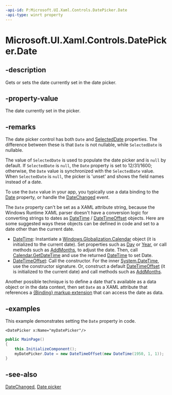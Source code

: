 ```yaml
---
-api-id: P:Microsoft.UI.Xaml.Controls.DatePicker.Date
-api-type: winrt property
---
```


<!-- Property syntax
public Windows.Foundation.DateTime Date { get;  set; }
-->

# Microsoft.UI.Xaml.Controls.DatePicker.Date

## -description
Gets or sets the date currently set in the date picker.

## -property-value
The date currently set in the picker.

## -remarks

The date picker control has both `Date` and [SelectedDate](/uwp/api/windows.ui.xaml.controls.datepicker.selecteddate) properties. The difference between these is that `Date` is not nullable, while `SelectedDate` is nullable.

The value of `SelectedDate` is used to populate the date picker and is `null` by default. If `SelectedDate` is `null`, the `Date` property is set to 12/31/1600; otherwise, the `Date` value is synchronized with the `SelectedDate` value. When `SelectedDate` is `null`, the picker is 'unset' and shows the field names instead of a date.

To use the `Date` value in your app, you typically use a data binding to the [Date](/uwp/api/windows.ui.xaml.controls.datepicker.date) property, or handle the [DateChanged](/uwp/api/windows.ui.xaml.controls.datepicker.datechanged) event.

The `Date` property can't be set as a XAML attribute string, because the Windows Runtime XAML parser doesn't have a conversion logic for converting strings to dates as [DateTime](../windows.foundation/datetime.md) / [DateTimeOffset](/dotnet/api/system.datetimeoffset?view=dotnet-uwp-10.0&preserve-view=true) objects. Here are some suggested ways these objects can be defined in code and set to a date other than the current date.

+ [DateTime](/uwp/api/windows.foundation.datetime): Instantiate a [Windows.Globalization.Calendar](/uwp/api/windows.globalization.calendar) object (it is initialized to the current date). Set properties such as [Day](/uwp/api/windows.globalization.calendar.day) or [Year](/uwp/api/windows.globalization.calendar.year), or call methods such as [AddMonths](/uwp/api/windows.globalization.calendar.addmonths), to adjust the date. Then, call [Calendar.GetDateTime](/uwp/api/windows.globalization.calendar.getdatetime) and use the returned [DateTime](/uwp/api/windows.foundation.datetime) to set Date.
+ [DateTimeOffset](/dotnet/api/system.datetimeoffset?view=dotnet-uwp-10.0&preserve-view=true): Call the  constructor. For the inner [System.DateTime](/dotnet/api/system.datetime?view=dotnet-uwp-10.0&preserve-view=true), use the  constructor signature. Or, construct a default [DateTimeOffset](/dotnet/api/system.datetimeoffset?view=dotnet-uwp-10.0&preserve-view=true) (it is initialized to the current date) and call methods such as [AddMonths](/dotnet/api/system.datetimeoffset.addmonths?view=dotnet-uwp-10.0&preserve-view=true).

Another possible technique is to define a date that's available as a data object or in the data context, then set `Date` as a XAML attribute that references a [{Binding} markup extension](/windows/uwp/xaml-platform/binding-markup-extension) that can access the date as data.

## -examples

This example demonstrates setting the `Date` property in code.

```xaml
<DatePicker x:Name="myDatePicker"/>
```

```csharp
public MainPage()
{
    this.InitializeComponent();
    myDatePicker.Date = new DateTimeOffset(new DateTime(1950, 1, 1));
}
```

## -see-also

[DateChanged](datepicker_datechanged.md), [Date picker](/windows/apps/design/controls/date-picker)
